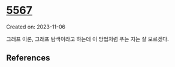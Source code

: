 # [5567](https://www.acmicpc.net/problem/5567)
Created on: 2023-11-06

그래프 이론, 그래프 탐색이라고 하는데 이 방법처럼 푸는 지는 잘 모르겠다.

## References


